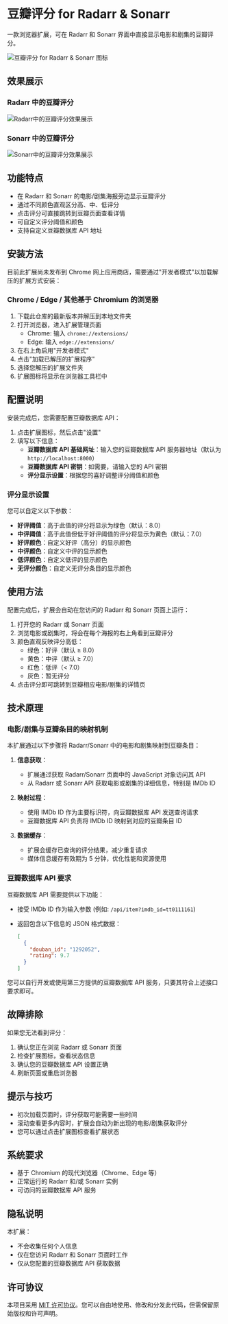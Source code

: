 # 豆瓣评分 for Radarr & Sonarr

一款浏览器扩展，可在 Radarr 和 Sonarr 界面中直接显示电影和剧集的豆瓣评分。

![豆瓣评分 for Radarr & Sonarr 图标](images/icon128.png)

## 效果展示

### Radarr 中的豆瓣评分

![Radarr中的豆瓣评分效果展示](images/screenshot_radarr.jpeg)

### Sonarr 中的豆瓣评分

![Sonarr中的豆瓣评分效果展示](images/screenshot_sonarr.jpeg)

## 功能特点

- 在 Radarr 和 Sonarr 的电影/剧集海报旁边显示豆瓣评分
- 通过不同颜色直观区分高、中、低评分
- 点击评分可直接跳转到豆瓣页面查看详情
- 可自定义评分阈值和颜色
- 支持自定义豆瓣数据库 API 地址

## 安装方法

目前此扩展尚未发布到 Chrome 网上应用商店，需要通过"开发者模式"以加载解压的扩展方式安装：

### Chrome / Edge / 其他基于 Chromium 的浏览器

1. 下载此仓库的最新版本并解压到本地文件夹
2. 打开浏览器，进入扩展管理页面
   - Chrome: 输入 `chrome://extensions/`
   - Edge: 输入 `edge://extensions/`
3. 在右上角启用"开发者模式"
4. 点击"加载已解压的扩展程序"
5. 选择您解压的扩展文件夹
6. 扩展图标将显示在浏览器工具栏中

## 配置说明

安装完成后，您需要配置豆瓣数据库 API：

1. 点击扩展图标，然后点击"设置"
2. 填写以下信息：
   - **豆瓣数据库 API 基础网址**：输入您的豆瓣数据库 API 服务器地址（默认为 `http://localhost:8000`）
   - **豆瓣数据库 API 密钥**：如需要，请输入您的 API 密钥
   - **评分显示设置**：根据您的喜好调整评分阈值和颜色

### 评分显示设置

您可以自定义以下参数：

- **好评阈值**：高于此值的评分将显示为绿色（默认：8.0）
- **中评阈值**：高于此值但低于好评阈值的评分将显示为黄色（默认：7.0）
- **好评颜色**：自定义好评（高分）的显示颜色
- **中评颜色**：自定义中评的显示颜色
- **低评颜色**：自定义低评的显示颜色
- **无评分颜色**：自定义无评分条目的显示颜色

## 使用方法

配置完成后，扩展会自动在您访问的 Radarr 和 Sonarr 页面上运行：

1. 打开您的 Radarr 或 Sonarr 页面
2. 浏览电影或剧集时，将会在每个海报的右上角看到豆瓣评分
3. 颜色直观反映评分高低：
   - 绿色：好评（默认 ≥ 8.0）
   - 黄色：中评（默认 ≥ 7.0）
   - 红色：低评（< 7.0）
   - 灰色：暂无评分
4. 点击评分即可跳转到豆瓣相应电影/剧集的详情页

## 技术原理

### 电影/剧集与豆瓣条目的映射机制

本扩展通过以下步骤将 Radarr/Sonarr 中的电影和剧集映射到豆瓣条目：

1. **信息获取**：
   - 扩展通过获取 Radarr/Sonarr 页面中的 JavaScript 对象访问其 API
   - 从 Radarr 或 Sonarr API 获取电影或剧集的详细信息，特别是 IMDb ID

2. **映射过程**：
   - 使用 IMDb ID 作为主要标识符，向豆瓣数据库 API 发送查询请求
   - 豆瓣数据库 API 负责将 IMDb ID 映射到对应的豆瓣条目 ID

3. **数据缓存**：
   - 扩展会缓存已查询的评分结果，减少重复请求
   - 媒体信息缓存有效期为 5 分钟，优化性能和资源使用

### 豆瓣数据库 API 要求

豆瓣数据库 API 需要提供以下功能：

- 接受 IMDb ID 作为输入参数 (例如: `/api/item?imdb_id=tt0111161`)
- 返回包含以下信息的 JSON 格式数据：

  ```json
  [
    {
      "douban_id": "1292052",
      "rating": 9.7
    }
  ]
  ```

您可以自行开发或使用第三方提供的豆瓣数据库 API 服务，只要其符合上述接口要求即可。

## 故障排除

如果您无法看到评分：

1. 确认您正在浏览 Radarr 或 Sonarr 页面
2. 检查扩展图标，查看状态信息
3. 确认您的豆瓣数据库 API 设置正确
4. 刷新页面或重启浏览器

## 提示与技巧

- 初次加载页面时，评分获取可能需要一些时间
- 滚动查看更多内容时，扩展会自动为新出现的电影/剧集获取评分
- 您可以通过点击扩展图标查看扩展状态

## 系统要求

- 基于 Chromium 的现代浏览器（Chrome、Edge 等）
- 正常运行的 Radarr 和/或 Sonarr 实例
- 可访问的豆瓣数据库 API 服务

## 隐私说明

本扩展：

- 不会收集任何个人信息
- 仅在您访问 Radarr 和 Sonarr 页面时工作
- 仅从您配置的豆瓣数据库 API 获取数据

## 许可协议

本项目采用 [MIT 许可协议](LICENSE)。您可以自由地使用、修改和分发此代码，但需保留原始版权和许可声明。
